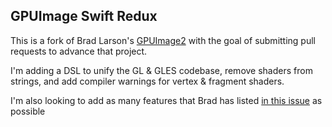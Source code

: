 ## GPUImage Swift Redux
This is a fork of Brad Larson's [GPUImage2](https://github.com/BradLarson/GPUImage2) with the goal of submitting pull requests to advance that project.

I'm adding a DSL to unify the GL & GLES codebase, remove shaders from strings, and add compiler warnings for vertex & fragment shaders.

I'm also looking to add as many features that Brad has listed [in this issue](https://github.com/BradLarson/GPUImage2/issues/75) as possible
